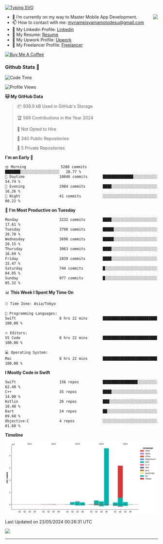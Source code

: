 
[![Typing SVG](https://readme-typing-svg.demolab.com/?lines=Thank+You+For+Visiting!!;You+Are+Welcome✨;I+am+Kyo+Yamamoto;Mobile+Developer)](https://git.io/typing-svg)
<p>
<img align="right" src="https://media.giphy.com/media/26ufdb3cYKwbRtYVW/giphy.gif" style="max-width:100%;" height="150px">

- 🌱 I’m currently on my way to Master Mobile App Development.
- 📫 How to contact with me: mynameisyamamotodesu@gmail.com
- 🔗 My Linkedin Profile: [Linkedin](https://www.linkedin.com/in/kyo-yamamoto-a2ab50239)
- 🔗 My Resume: [Resume](https://www.kickresume.com/cv/rNok4e/)
- 🔗 My Upwork Profile: [Upwork](https://www.upwork.com/freelancers/~01aa9115102bb4af25)
- 🔗 My Freelancer Profile: [Freelancer](https://www.freelancer.com/u/yamamotodesu)

<a href="https://www.buymeacoffee.com/kyoyamamoto" target="_blank"><img src="https://cdn.buymeacoffee.com/buttons/default-orange.png" alt="Buy Me A Coffee" height="41" width="174"></a>

### Github Stats 🥇 
<!--START_SECTION:waka-->
![Code Time](http://img.shields.io/badge/Code%20Time-702%20hrs%2019%20mins-blue)

![Profile Views](http://img.shields.io/badge/Profile%20Views-1-blue)

**🐱 My GitHub Data** 

> 📦 939.9 kB Used in GitHub's Storage 
 > 
> 🏆 568 Contributions in the Year 2024
 > 
> 🚫 Not Opted to Hire
 > 
> 📜 340 Public Repositories 
 > 
> 🔑 5 Private Repositories 
 > 
**I'm an Early 🐤** 

```text
🌞 Morning                5280 commits        ███████░░░░░░░░░░░░░░░░░░   28.77 % 
🌆 Daytime                10046 commits       ██████████████░░░░░░░░░░░   54.74 % 
🌃 Evening                2984 commits        ████░░░░░░░░░░░░░░░░░░░░░   16.26 % 
🌙 Night                  41 commits          ░░░░░░░░░░░░░░░░░░░░░░░░░   00.22 % 
```
📅 **I'm Most Productive on Tuesday** 

```text
Monday                   3232 commits        ████░░░░░░░░░░░░░░░░░░░░░   17.61 % 
Tuesday                  3798 commits        █████░░░░░░░░░░░░░░░░░░░░   20.70 % 
Wednesday                3698 commits        █████░░░░░░░░░░░░░░░░░░░░   20.15 % 
Thursday                 3063 commits        ████░░░░░░░░░░░░░░░░░░░░░   16.69 % 
Friday                   2839 commits        ████░░░░░░░░░░░░░░░░░░░░░   15.47 % 
Saturday                 744 commits         █░░░░░░░░░░░░░░░░░░░░░░░░   04.05 % 
Sunday                   977 commits         █░░░░░░░░░░░░░░░░░░░░░░░░   05.32 % 
```


📊 **This Week I Spent My Time On** 

```text
🕑︎ Time Zone: Asia/Tokyo

💬 Programming Languages: 
Swift                    8 hrs 22 mins       █████████████████████████   100.00 % 

🔥 Editors: 
VS Code                  8 hrs 22 mins       █████████████████████████   100.00 % 

💻 Operating System: 
Mac                      8 hrs 22 mins       █████████████████████████   100.00 % 
```

**I Mostly Code in Swift** 

```text
Swift                    156 repos           ████████████████░░░░░░░░░   62.40 % 
C++                      35 repos            ████░░░░░░░░░░░░░░░░░░░░░   14.00 % 
Kotlin                   26 repos            ███░░░░░░░░░░░░░░░░░░░░░░   10.40 % 
Dart                     24 repos            ██░░░░░░░░░░░░░░░░░░░░░░░   09.60 % 
Objective-C              4 repos             ░░░░░░░░░░░░░░░░░░░░░░░░░   01.60 % 
```



**Timeline**

![Lines of Code chart](https://raw.githubusercontent.com/YamamotoDesu/YamamotoDesu/main/assets/bar_graph.png)


 Last Updated on 23/05/2024 00:26:31 UTC
<!--END_SECTION:waka-->

![](https://github-profile-summary-cards.vercel.app/api/cards/profile-details?username=YamamotoDesu&theme=vue)

----
